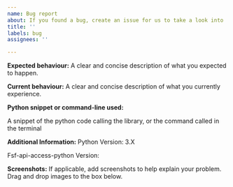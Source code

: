 ```yaml
---
name: Bug report
about: If you found a bug, create an issue for us to take a look into
title: ''
labels: bug
assignees: ''

---
```


<!--- In the Title above, provide a general summary of the bug  -->

**Expected behaviour:**
A clear and concise description of what you expected to happen.

**Current behaviour:**
A clear and concise description of what you currently experience.

**Python snippet or command-line used:**
<!--- Please make sure that you do NOT post your API key.  -->
A snippet of the python code calling the library, or the command called in the terminal

**Additional Information:**
Python Version: 3.X

<!--- Run `pip list` on a terminal for a list of installed Python libraries. Post a screenshot if it is easier-->
Fsf-api-access-python Version:

**Screenshots:**
If applicable, add screenshots to help explain your problem. Drag and drop images to the box below.

